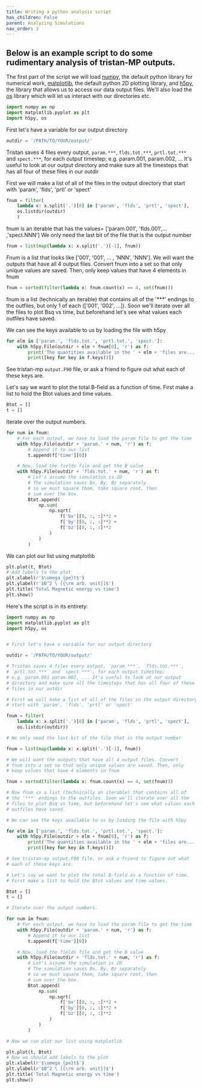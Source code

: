```yaml
---
title: Writing a python analysis script
has_children: False
parent: Analyzing Simulations
nav_order: 3
---
```


## Below is an example script to do some rudimentary analysis of tristan-MP outputs.

The first part of the script we will load [numpy](https://www.numpy.org), the default python library for numerical work, [matplotlib](https://matplotlib.com), the default python 2D plotting library, and [h5py](https://www.h5py.org/), the library that allows us to access our data output files. We'll also load the [os](https://docs.python.org/3/library/os.html) library which will let us interact with our directories etc.

```python
import numpy as np
import matplotlib.pyplot as plt
import h5py, os
```

First let's have a variable for our output directory
```python
outdir = '/PATH/TO/YOUR/output/'
```

Tristan saves 4 files every output, `param.***`, `flds.tot.***`, `prtl.tot.***` and `spect.***`, for each output timestep; e.g. param.001, param.002, ... It's useful to look at our output directory and make sure all the timesteps that has all four of these files in our outdir

First we will make a list of all of the files in the output directory that start with 'param', 'flds', 'prtl' or 'spect'
```python
fnum = filter(
    lambda x: x.split('.')[0] in ['param', 'flds', 'prtl', 'spect'],
    os.listdir(outdir)
    )
```
fnum is an iterable that has the values= ['param.001', 'flds.001',... ,'spect.NNN'] We only need the last bit of the file that is the output number
```python
fnum = list(map(lambda x: x.split('.')[-1], fnum))
```
Fnum is a list that looks like ['001', '001', ... , 'NNN', 'NNN']. We will want the outputs that have all 4 output files. Convert fnum into a set so that only unique values are saved. Then, only keep values that have 4 elements in fnum

```python
fnum = sorted(filter(lambda x: fnum.count(x) == 4, set(fnum)))
```
fnum is a list (technically an iterable) that contains all of the '***' endings to the outfiles, but only 1 of each (['001', '002', ...]). Soon we'll iterate over all the files to plot Bsq vs time, but beforehand let's see what values each outfiles have saved.

We can see the keys available to us by loading the file with h5py

```python
for elm in ['param.', 'flds.tot.', 'prtl.tot.', 'spect.']:
    with h5py.File(outdir + elm + fnum[0], 'r') as f:
        print('The quantities available in the ' + elm + 'files are...')
        print([key for key in f.keys()])
```

See tristan-mp `output.F90` file, or ask a friend to figure out what each of these keys are.

Let's say we want to plot the total B-field as a function  of time. First make a list to hold the Btot values and time values.
```python
Btot = []
t = []
```
Iterate over the output numbers.
```python
for num in fnum:
    # For each output, we have to load the param file to get the time
    with h5py.File(outdir + 'param.' + num, 'r') as f:
        # Append it to our list
        t.append(f['time'][0])

    # Now, load the fields file and get the B value
    with h5py.File(outdir + 'flds.tot.' + num, 'r') as f:
        # Let's assume the simulation is 2D
        # The simulation saves Bx, By, Bz separately
        # so we must square them, take square root, then
        # sum over the box.
        Btot.append(
            np.sum(
                np.sqrt(
                    f['bx'][0, :, :]**2 +
                    f['by'][0, :, :]**2 +
                    f['bz'][0, :, :]**2
                )
            )
        )
```
We can plot our list using matplotlib

```python
plt.plot(t, Btot)
# Add labels to the plot
plt.xlabel(r'$\omega_{pe}t$')
plt.ylabel(r'$B^2 \ [{\rm arb. unit}]$')
plt.title('Total Magnetic energy vs time')
plt.show()
```

Here's the script is in its entirety:

```python
import numpy as np
import matplotlib.pyplot as plt
import h5py, os


# First let's have a variable for our output directory

outdir = '/PATH/TO/YOUR/output/'

# Tristan saves 4 files every output, `param.***`, `flds.tot.***`,
# `prtl.tot.***` and `spect.***`, for each output timestep;
# e.g. param.001 param.002, ... It's useful to look at our output
# directory and make sure all the timesteps that has all four of these
# files in our outdir

# First we will make a list of all of the files in the output directory that
# start with 'param', 'flds', 'prtl' or 'spect'

fnum = filter(
    lambda x: x.split('.')[0] in ['param', 'flds', 'prtl', 'spect'],
    os.listdir(outdir))

# We only need the last bit of the file that is the output number

fnum = list(map(lambda x: x.split('.')[-1], fnum))

# We will want the outputs that have all 4 output files. Convert
# fnum into a set so that only unique values are saved. Then, only
# keep values that have 4 elements in fnum

fnum = sorted(filter(lambda x: fnum.count(x) == 4, set(fnum)))

# Now fnum is a list (technically an iterable) that contains all of
# the '***' endings to the outfiles. Soon we'll iterate over all the
# files to plot Bsq vs time, but beforehand let's see what values each
# outfiles have saved.

# We can see the keys available to us by loading the file with h5py

for elm in ['param.', 'flds.tot.', 'prtl.tot.', 'spect.']:
    with h5py.File(outdir + elm + fnum[0], 'r') as f:
        print('The quantities available in the ' + elm + 'files are...')
        print([key for key in f.keys()])

# See tristan-mp output.F90 file, or ask a friend to figure out what
# each of these keys are.

# Let's say we want to plot the total B-field as a function of time.
# First make a list to hold the Btot values and time values.

Btot = []
t = []

# Iterate over the output numbers.

for num in fnum:
    # For each output, we have to load the param file to get the time
    with h5py.File(outdir + 'param.' + num, 'r') as f:
        # Append it to our list
        t.append(f['time'][0])

    # Now, load the fields file and get the B value
    with h5py.File(outdir + 'flds.tot.' + num, 'r') as f:
        # Let's assume the simulation is 2D
        # The simulation saves Bx, By, Bz separately
        # so we must square them, take square root, then
        # sum over the box.
        Btot.append(
            np.sum(
                np.sqrt(
                    f['bx'][0, :, :]**2 +
                    f['by'][0, :, :]**2 +
                    f['bz'][0, :, :]**2
                )
            )
        )

# Now we can plot our list using matplotlib

plt.plot(t, Btot)
# Now we should add labels to the plot
plt.xlabel(r'$\omega_{pe}t$')
plt.ylabel(r'$B^2 \ [{\rm arb. unit}]$')
plt.title('Total Magnetic energy vs time')
plt.show()
```
